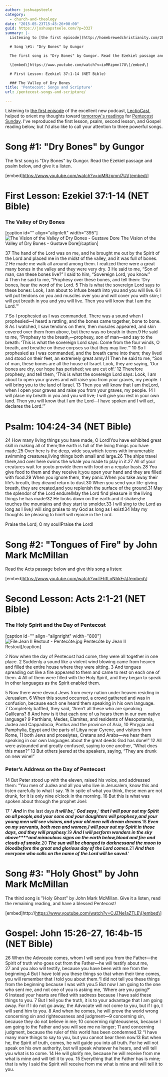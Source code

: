 ```yaml
---
author: joshuapsteele
category:
  - church-and-theology
date: "2015-05-23T15:45:26+00:00"
guid: https://joshuapsteele.com/?p=3327
summary: |-
  Listening to [the first episode](http://homebrewedchristianity.com/2015/05/18/pentecost-the-arrival-of-the-spirit-and-the-lectiocast/) of the excellent new podcast, [LectioCast](http://www.jrdkirk.com/2015/05/14/lectiocast-a-lectionary-commentary-podcast/), helped to orient my thoughts toward [tomorrow's readings](http://lectionary.library.vanderbilt.edu/) for [Pentecost Sunday](http://www.christiantoday.com/article/nine.key.things.to.know.about.pentecost/54344.htm). I've reproduced the first lesson, psalm, second lesson, and Gospel reading below, but I'd also like to call your attention to three powerful songs.

  # Song \#1: "Dry Bones" by Gungor

  The first song is "Dry Bones" by Gungor. Read the Ezekiel passage and psalm below, and give it a listen.

  \[embed\]https://www.youtube.com/watch?v=ioMRzpmnl7U\[/embed\]

  # First Lesson: Ezekiel 37:1-14 (NET Bible)

  ### The Valley of Dry Bones
title: 'Pentecost: Songs and Scripture'
url: /pentecost-songs-and-scripture/

---
```

Listening to [the first episode](http://homebrewedchristianity.com/2015/05/18/pentecost-the-arrival-of-the-spirit-and-the-lectiocast/) of the excellent new podcast, [LectioCast](http://www.jrdkirk.com/2015/05/14/lectiocast-a-lectionary-commentary-podcast/), helped to orient my thoughts toward [tomorrow's readings](http://lectionary.library.vanderbilt.edu/) for [Pentecost Sunday](http://www.christiantoday.com/article/nine.key.things.to.know.about.pentecost/54344.htm). I've reproduced the first lesson, psalm, second lesson, and Gospel reading below, but I'd also like to call your attention to three powerful songs.

# Song \#1: "Dry Bones" by Gungor

The first song is "Dry Bones" by Gungor. Read the Ezekiel passage and psalm below, and give it a listen.

\[embed\]https://www.youtube.com/watch?v=ioMRzpmnl7U\[/embed\]

# First Lesson: Ezekiel 37:1-14 (NET Bible)

### The Valley of Dry Bones

\[caption id="" align="alignleft" width="395"\]![The Vision of the Valley of Dry Bones - Gustave Dore](http://uploads7.wikiart.org/images/gustave-dore/the-vision-of-the-valley-of-dry-bones-1866.jpg!Blog.jpg) The Vision of the Valley of Dry Bones - Gustave Dore\[/caption\]

37 The hand of the Lord was on me, and he brought me out by the Spirit of the Lord and placed me in the midst of the valley, and it was full of bones. 2 He made me walk all around among them. I realized there were a great many bones in the valley and they were very dry. 3 He said to me, “Son of man, can these bones live?” I said to him, “Sovereign Lord, you know.” 4 Then he said to me, “Prophesy over these bones, and tell them: ‘Dry bones, hear the word of the Lord. 5 This is what the sovereign Lord says to these bones: Look, I am about to infuse breath into you and you will live. 6 I will put tendons on you and muscles over you and will cover you with skin; I will put breath in you and you will live. Then you will know that I am the Lord.’”

7 So I prophesied as I was commanded. There was a sound when I prophesied—I heard a rattling, and the bones came together, bone to bone. 8 As I watched, I saw tendons on them, then muscles appeared, and skin covered over them from above, but there was no breath in them.9 He said to me, “Prophesy to the breath,—prophesy, son of man—and say to the breath: ‘This is what the sovereign Lord says: Come from the four winds, O breath, and breathe on these corpses so that they may live.’” 10 So I prophesied as I was commanded, and the breath came into them; they lived and stood on their feet, an extremely great army.11 Then he said to me, “Son of man, these bones are all the house of Israel. Look, they are saying, ‘Our bones are dry, our hope has perished; we are cut off.’ 12 Therefore prophesy, and tell them, ‘This is what the sovereign Lord says: Look, I am about to open your graves and will raise you from your graves, my people. I will bring you to the land of Israel. 13 Then you will know that I am theLord, when I open your graves and raise you from your graves, my people. 14 I will place my breath in you and you will live; I will give you rest in your own land. Then you will know that I am the Lord—I have spoken and I will act, declares the Lord.’”

# Psalm: 104:24-34 (NET Bible)

24 How many living things you have made, O Lord!You have exhibited great skill in making all of them;the earth is full of the living things you have made.25 Over here is the deep, wide sea,which teems with innumerable swimming creatures,living things both small and large.26 The ships travel there,and over here swims the whale you made to play in it.27 All of your creatures wait for youto provide them with food on a regular basis.28 You give food to them and they receive it;you open your hand and they are filled with food.29 When you ignore them, they panic.When you take away their life’s breath, they dieand return to dust.30 When you send your life-giving breath, they are created,and you replenish the surface of the ground.31 May the splendor of the Lord endure!May the Lord find pleasure in the living things he has made!32 He looks down on the earth and it shakes;he touches the mountains and they start to smolder.33 I will sing to the Lord as long as I live;I will sing praise to my God as long as I exist!34 May my thoughts be pleasing to him!I will rejoice in the Lord.

Praise the Lord, O my soul!Praise the Lord!

# Song \#2: "Tongues of Fire" by John Mark McMillan

Read the Acts passage below and give this song a listen:

\[embed\]https://www.youtube.com/watch?v=TFh1LnNhkEs\[/embed\]

# Second Lesson: Acts 2:1-21 (NET Bible)

### The Holy Spirit and the Day of Pentecost

\[caption id="" align="alignright" width="800"\]![File:Jean II Restout - Pentecôte.jpg](http://upload.wikimedia.org/wikipedia/commons/thumb/3/32/Jean_II_Restout_-_Pentec%C3%B4te.jpg/800px-Jean_II_Restout_-_Pentec%C3%B4te.jpg) Pentecôte by Jean II Restout\[/caption\]

2 Now when the day of Pentecost had come, they were all together in one place. 2 Suddenly a sound like a violent wind blowing came from heaven and filled the entire house where they were sitting. 3 And tongues spreading out like a fire appeared to them and came to rest on each one of them. 4 All of them were filled with the Holy Spirit, and they began to speak in other languages as the Spirit enabled them.

5 Now there were devout Jews from every nation under heaven residing in Jerusalem. 6 When this sound occurred, a crowd gathered and was in confusion, because each one heard them speaking in his own language. 7 Completely baffled, they said, “Aren’t all these who are speaking Galileans? 8 And how is it that each one of us hears them in our own native language? 9 Parthians, Medes, Elamites, and residents of Mesopotamia, Judea and Cappadocia, Pontus and the province of Asia, 10 Phrygia and Pamphylia, Egypt and the parts of Libya near Cyrene, and visitors from Rome, 11 both Jews and proselytes, Cretans and Arabs—we hear them speaking in our own languages about the great deeds God has done!” 12 All were astounded and greatly confused, saying to one another, “What does this mean?” 13 But others jeered at the speakers, saying, “They are drunk on new wine!”

### Peter’s Address on the Day of Pentecost

14 But Peter stood up with the eleven, raised his voice, and addressed them: “You men of Judea and all you who live in Jerusalem, know this and listen carefully to what I say. 15 In spite of what you think, these men are not drunk, for it is only nine o’clock in the morning. 16 But this is what was spoken about through the prophet Joel:

17 ‘ **_And_** in the last days **_it will be,_**’ **_God says,_**‘ **_that I will pour out my Spirit on all people,_****_and your sons and your daughters will prophesy,_****_and your young men will see visions,_**_**and your old men will dream dreams**_.18 **_Even on my servants, both men and women,_**_**I will pour out my Spirit in those days, and they will prophesy**_.19 **_And I will perform wonders in the sky above_****_and miraculous signs on the earth below,_**_**blood and fire and clouds of smoke**_.20 **_The sun will be changed to darkness_****_and the moon to blood_****_before the great and glorious day of the Lord comes_**.21 **_And then everyone who calls on the name of the Lord will be saved_**.’

# Song \#3: "Holy Ghost" by John Mark McMillan

The third song is "Holy Ghost" by John Mark McMillan. Give it a listen, read the remaining reading, and have a blessed Pentecost!

\[embed\]http://https://www.youtube.com/watch?v=CJZNe1aZTLE\[/embed\]

# Gospel: John 15:26-27, 16:4b-15 (NET Bible)

26 When the Advocate comes, whom I will send you from the Father—the Spirit of truth who goes out from the Father—he will testify about me, 27 and you also will testify, because you have been with me from the beginning.4 But I have told you these things so that when their time comes, you will remember that I told you about them.“I did not tell you these things from the beginning because I was with you.5 But now I am going to the one who sent me, and not one of you is asking me, ‘Where are you going?’ 6 Instead your hearts are filled with sadness because I have said these things to you. 7 But I tell you the truth, it is to your advantage that I am going away. For if I do not go away, the Advocate will not come to you, but if I go, I will send him to you. 8 And when he comes, he will prove the world wrong concerning sin and righteousness and judgment—9 concerning sin, because they do not believe in me; 10 concerning righteousness, because I am going to the Father and you will see me no longer; 11 and concerning judgment, because the ruler of this world has been condemned.12 “I have many more things to say to you, but you cannot bear them now.13 But when he, the Spirit of truth, comes, he will guide you into all truth. For he will not speak on his own authority, but will speak whatever he hears, and will tell you what is to come. 14 He will glorify me, because he will receive from me what is mine and will tell it to you. 15 Everything that the Father has is mine; that is why I said the Spirit will receive from me what is mine and will tell it to you.
